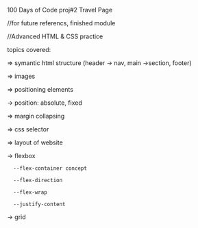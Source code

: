 100 Days of Code proj#2 Travel Page


//for future referencs, finished module 

//Advanced HTML & CSS practice

topics covered:

=> symantic html structure (header -> nav, main ->section, footer)

=> images

=> positioning elements

   -> position: absolute, fixed
   
=> margin collapsing

=> css selector

=> layout of website

   -> flexbox
   
      --flex-container concept
      
      --flex-direction
      
      --flex-wrap
      
      --justify-content
      
   -> grid
 
